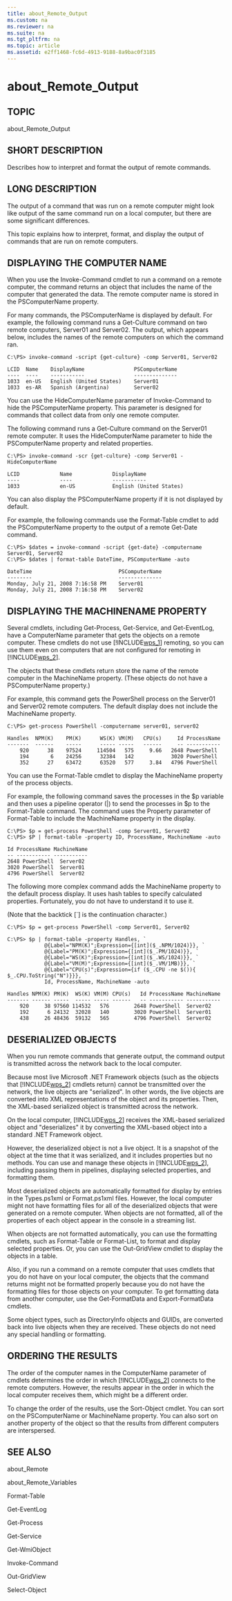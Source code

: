 ```yaml
---
title: about_Remote_Output
ms.custom: na
ms.reviewer: na
ms.suite: na
ms.tgt_pltfrm: na
ms.topic: article
ms.assetid: e2ff1468-fc6d-4913-9188-8a9bac0f3185
---
```

# about_Remote_Output
## TOPIC  
 about\_Remote\_Output  
  
## SHORT DESCRIPTION  
 Describes how to interpret and format the output of remote commands.  
  
## LONG DESCRIPTION  
 The output of a command that was run on a remote computer might look like output of the same command run on a local computer, but there are some significant differences.  
  
 This topic explains how to interpret, format, and display the output of commands that are run on remote computers.  
  
## DISPLAYING THE COMPUTER NAME  
 When you use the Invoke\-Command cmdlet to run a command on a remote computer, the command returns an object that includes the name of the computer that generated the data. The remote computer name is stored in the PSComputerName property.  
  
 For many commands, the PSComputerName is displayed by default. For example, the following command runs a Get\-Culture command on two remote computers, Server01 and Server02. The output, which appears below, includes the names of the remote computers on which the command ran.  
  
```  
C:\PS> invoke-command -script {get-culture} -comp Server01, Server02  
  
LCID  Name    DisplayName                PSComputerName  
----  ----    -----------                --------------  
1033  en-US   English (United States)    Server01  
1033  es-AR   Spanish (Argentina)        Server02  
```  
  
 You can use the HideComputerName parameter of Invoke\-Command to hide the PSComputerName property. This parameter is designed for commands that collect data from only one remote computer.  
  
 The following command runs a Get\-Culture command on the Server01 remote computer. It uses the HideComputerName parameter to hide the PSComputerName property and related properties.  
  
```  
C:\PS> invoke-command -scr {get-culture} -comp Server01 -HideComputerName  
  
LCID             Name             DisplayName  
----             ----             -----------  
1033             en-US            English (United States)  
```  
  
 You can also display the PSComputerName property if it is not displayed by default.  
  
 For example, the following commands use the Format\-Table cmdlet to add the PSComputerName property to the output of a remote Get\-Date command.  
  
```  
C:\PS> $dates = invoke-command -script {get-date} -computername Server01, Server02  
C:\PS> $dates | format-table DateTime, PSComputerName -auto  
  
DateTime                            PSComputerName  
--------                            --------------  
Monday, July 21, 2008 7:16:58 PM    Server01  
Monday, July 21, 2008 7:16:58 PM    Server02        
```  
  
## DISPLAYING THE MACHINENAME PROPERTY  
 Several cmdlets, including Get\-Process, Get\-Service, and Get\-EventLog, have a ComputerName parameter that gets the objects on a remote computer. These cmdlets do not use [!INCLUDE[wps_1]()] remoting, so you can use them even on computers that are not configured for remoting in [!INCLUDE[wps_2]()].  
  
 The objects that these cmdlets return store the name of the remote computer in the MachineName property. \(These objects do not have a PSComputerName property.\)  
  
 For example, this command gets the PowerShell process on the Server01 and Server02 remote computers. The default display does not include the MachineName property.  
  
```  
C:\PS> get-process PowerShell -computername server01, server02  
  
Handles  NPM(K)    PM(K)      WS(K) VM(M)   CPU(s)     Id ProcessName  
-------  ------    -----      ----- -----   ------     -- -----------  
    920      38    97524     114504   575     9.66   2648 PowerShell  
    194       6    24256      32384   142            3020 PowerShell  
    352      27    63472      63520   577     3.84   4796 PowerShell  
```  
  
 You can use the Format\-Table cmdlet to display the MachineName property of the process objects.  
  
 For example, the following command saves the processes in the $p variable and then uses a pipeline operator \(&#124;\) to send the processes in $p to the Format\-Table command. The command uses the Property parameter of Format\-Table to include the MachineName property in the display.  
  
```  
C:\PS> $p = get-process PowerShell -comp Server01, Server02  
C:\PS> $P | format-table -property ID, ProcessName, MachineName -auto  
  
Id ProcessName MachineName  
-- ----------- -----------  
2648 PowerShell  Server02  
3020 PowerShell  Server01  
4796 PowerShell  Server02  
```  
  
 The following more complex command adds the MachineName property to the default process display. It uses hash tables to specify calculated properties. Fortunately, you do not have to understand it to use it.  
  
 \(Note that the backtick \[\`\] is the continuation character.\)  
  
```  
C:\PS> $p = get-process PowerShell -comp Server01, Server02  
  
C:\PS> $p | format-table -property Handles, `  
            @{Label="NPM(K)";Expression={[int]($_.NPM/1024)}}, `  
            @{Label="PM(K)";Expression={[int]($_.PM/1024)}}, `  
            @{Label="WS(K)";Expression={[int]($_.WS/1024)}}, `  
            @{Label="VM(M)";Expression={[int]($_.VM/1MB)}}, `  
            @{Label="CPU(s)";Expression={if ($_.CPU -ne $()){ $_.CPU.ToString("N")}}}, `  
            Id, ProcessName, MachineName -auto  
  
Handles NPM(K) PM(K)  WS(K) VM(M) CPU(s)   Id ProcessName MachineName  
------- ------ -----  ----- ----- ------   -- ----------- -----------  
    920     38 97560 114532   576        2648 PowerShell  Server02       
    192      6 24132  32028   140        3020 PowerShell  Server01     
    438     26 48436  59132   565        4796 PowerShell  Server02     
```  
  
## DESERIALIZED OBJECTS  
 When you run remote commands that generate output, the command output is transmitted across the network back to the local computer.  
  
 Because most live Microsoft .NET Framework objects \(such as the objects that [!INCLUDE[wps_2]()] cmdlets return\) cannot be transmitted over the network, the live objects are "serialized". In other words, the live objects are converted into XML representations of the object and its properties. Then, the XML\-based serialized object is transmitted across the network.  
  
 On the local computer, [!INCLUDE[wps_2]()] receives the XML\-based serialized object and "deserializes" it by converting the XML\-based object into a standard .NET Framework object.  
  
 However, the deserialized object is not a live object. It is a snapshot of the object at the time that it was serialized, and it includes properties but no methods. You can use and manage these objects in [!INCLUDE[wps_2]()], including passing them in pipelines, displaying selected properties, and formatting them.  
  
 Most deserialized objects are automatically formatted for display by entries in the Types.ps1xml or Format.ps1xml files. However, the local computer might not have formatting files for all of the deserialized objects that were generated on a remote computer. When objects are not formatted, all of the properties of each object appear in the console in a streaming list.  
  
 When objects are not formatted automatically, you can use the formatting cmdlets, such as Format\-Table or Format\-List, to format and display selected properties. Or, you can use the Out\-GridView cmdlet to display the objects in a table.  
  
 Also, if you run a command on a remote computer that uses cmdlets that you do not have on your local computer, the objects that the command returns might not be formatted properly because you do not have the formatting files for those objects on your computer. To get formatting data from another computer, use the Get\-FormatData and Export\-FormatData cmdlets.  
  
 Some object types, such as DirectoryInfo objects and GUIDs, are converted back into live objects when they are received. These objects do not need any special handling or formatting.  
  
## ORDERING THE RESULTS  
 The order of the computer names in the ComputerName parameter of cmdlets determines the order in which [!INCLUDE[wps_2]()] connects to the remote computers. However, the results appear in the order in which the local computer receives them, which might be a different order.  
  
 To change the order of the results, use the Sort\-Object cmdlet. You can sort on the PSComputerName or MachineName property. You can also sort on another property of the object so that the results from different computers are interspersed.  
  
## SEE ALSO  
 about\_Remote  
  
 about\_Remote\_Variables  
  
 Format\-Table  
  
 Get\-EventLog  
  
 Get\-Process  
  
 Get\-Service  
  
 Get\-WmiObject  
  
 Invoke\-Command  
  
 Out\-GridView  
  
 Select\-Object